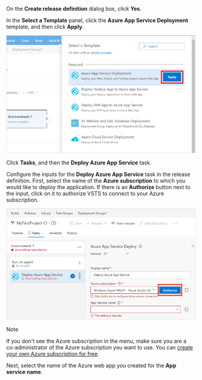 On the **Create release definition** dialog box, click **Yes**.

In the **Select a Template** panel, click the **Azure App Service Deployment** template, and then click **Apply**.

![apply azure app service deployment template](_img/apply-azure-app-service-deployment-template.png)

Click **Tasks**, and then the **Deploy Azure App Service** task.

Configure the inputs for the **Deploy Azure App Service** task in the release definition. First, select the name of the **Azure subscription** to which you would like to deploy the application. If there is an **Authorize** button next to the input, click on it to authorize VSTS to connect to your Azure subscription.

![authorize azure subscription in new release definition](../../apps/_shared/_img/authorize-azure-subscription-in-new-release-definition.png)

> [!NOTE]
> If you don't see the Azure subscription in the menu, make sure you are a co-administrator of the Azure subscription you want to use. You can [create your own Azure subscription for free](https://azure.microsoft.com/free/?WT.mc_id=A261C142F).

Next, select the name of the Azure web app you created for the **App service name**.